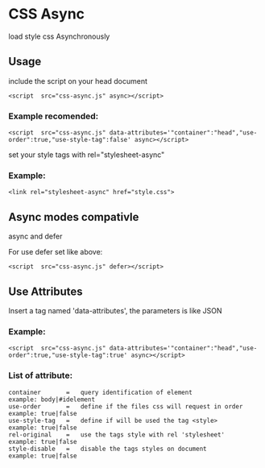 # CSS Async
load style css Asynchronously

## Usage

include the script on your head document

	<script  src="css-async.js" async></script>

### Example recomended:

	<script  src="css-async.js" data-attributes='"container":"head","use-order":true,"use-style-tag":false' async></script>


set your style tags with rel="stylesheet-async"

###	Example:

	<link rel="stylesheet-async" href="style.css">


## Async modes compativle

async and defer


For use defer set like above:

	<script  src="css-async.js" defer></script>


## Use Attributes
	
Insert a tag named 'data-attributes', the parameters is like JSON

### Example:

	<script  src="css-async.js" data-attributes='"container":"head","use-order":true,"use-style-tag":true' async></script>

### List of attribute:

	container		=	query identification of element 				example: body|#idelement
	use-order		=	define if the files css will request in order 	example: true|false
	use-style-tag	=	define if will be used the tag <style>			example: true|false
	rel-original	=	use the tags style with rel 'stylesheet'		example: true|false
	style-disable	=	disable the tags styles on document				example: true|false